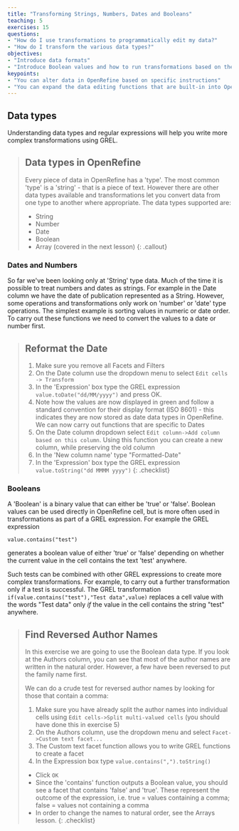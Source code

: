 ```yaml
---
title: "Transforming Strings, Numbers, Dates and Booleans"
teaching: 5
exercises: 15
questions:
- "How do I use transformations to programmatically edit my data?"
- "How do I transform the various data types?"
objectives:
- "Introduce data formats"
- "Introduce Boolean values and how to run transformations based on them"
keypoints:
- "You can alter data in OpenRefine based on specific instructions"
- "You can expand the data editing functions that are built-in into OpenRefine by building your own"
---
```


## Data types
Understanding data types and regular expressions will help you write more complex transformations using GREL.

>## Data types in OpenRefine
>Every piece of data in OpenRefine has a 'type'. The most common 'type' is a 'string' - that is a piece of text. However there are other data types available and transformations let you convert data from one type to another where appropriate. The data types supported are:
>
>* String
>* Number
>* Date
>* Boolean
>* Array (covered in the next lesson)
{: .callout}

### Dates and Numbers
So far we've been looking only at 'String' type data. Much of the time it is possible to treat numbers and dates as strings. For example in the Date column we have the date of publication represented as a String. However, some operations and transformations only work on 'number' or 'date' type operations. The simplest example is sorting values in numeric or date order. To carry out these functions we need to convert the values to a date or number first.

>## Reformat the Date
>1. Make sure you remove all Facets and Filters
>2. On the Date column use the dropdown menu to select ```Edit cells -> Transform```
>2. In the 'Expression' box type the GREL expression ```value.toDate("dd/MM/yyyy")``` and press OK.
>3. Note how the values are now displayed in green and follow a standard convention for their display format (ISO 8601) - this indicates they are now stored as date data types in OpenRefine. We can now carry out functions that are specific to Dates
>4. On the Date column dropdown select ```Edit column->Add column based on this column```. Using this function you can create a new column, while preserving the old column
>5. In the 'New column name' type "Formatted-Date"
>6. In the 'Expression' box type the GREL expression ```value.toString("dd MMMM yyyy")```
{: .checklist}

### Booleans
A 'Boolean' is a binary value that can either be 'true' or 'false'. Boolean values can be used directly in OpenRefine cell, but is more often used in transformations as part of a GREL expression. For example the GREL expression
```
value.contains("test")
```
generates a boolean value of either 'true' or 'false' depending on whether the current value in the cell contains the text 'test' anywhere.

Such tests can be combined with other GREL expressions to create more complex transformations. For example, to carry out a further transformation only if a test is successful. The GREL transformation ```if(value.contains("test"),"Test data",value)``` replaces a cell value with the words "Test data" only *if* the value in the cell contains the string "test" anywhere.

>## Find Reversed Author Names
>In this exercise we are going to use the Boolean data type.
>If you look at the Authors column, you can see that most of the author names are written in the natural order. However, a few have been reversed to put the family name first.
>
>We can do a crude test for reversed author names by looking for those that contain a comma:
>
>1. Make sure you have already split the author names into individual cells using ```Edit cells->Split multi-valued cells``` (you should have done this in exercise 5)
>2. On the Authors column, use the dropdown menu and select ```Facet->Custom text facet...```
>3. The Custom text facet function allows you to write GREL functions to create a facet
>4. In the Expression box type ```value.contains(",").toString()```
>* Click ```OK```
>* Since the 'contains' function outputs a Boolean value, you should see a facet that contains 'false' and 'true'. These represent the outcome of the expression, i.e. true = values containing a comma; false = values not containing a comma
>* In order to change the names to natural order, see the Arrays lesson.
{: .checklist}
